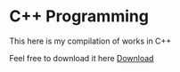 # **C++ Programming**
This here is my compilation of works in C++

Feel free to download it here [Download](https://github.com/Pipaolo/School_Stuff/archive/C++.zip)
